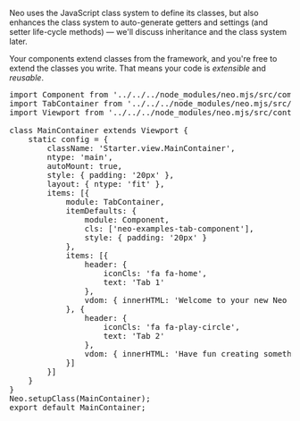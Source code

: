 Neo uses the JavaScript class system to define its classes, but also enhances
the class system to auto-generate getters and settings (and setter life-cycle
methods) &mdash; we'll discuss inheritance and the class system later.

Your components extend classes from the framework, 
and you're free to extend the classes you write. That means your code is 
_extensible_ and _reusable_.

<pre class="runnable text readonly">
import Component from '../../../node_modules/neo.mjs/src/component/Base.mjs';
import TabContainer from '../../../node_modules/neo.mjs/src/tab/Container.mjs';
import Viewport from '../../../node_modules/neo.mjs/src/container/Viewport.mjs';

class MainContainer extends Viewport {
    static config = {
        className: 'Starter.view.MainContainer',
        ntype: 'main',
        autoMount: true,
        style: { padding: '20px' },
        layout: { ntype: 'fit' },
        items: [{
            module: TabContainer,
            itemDefaults: {
                module: Component,
                cls: ['neo-examples-tab-component'],
                style: { padding: '20px' }
            },
            items: [{
                header: {
                    iconCls: 'fa fa-home',
                    text: 'Tab 1'
                },
                vdom: { innerHTML: 'Welcome to your new Neo App.' }
            }, {
                header: {
                    iconCls: 'fa fa-play-circle',
                    text: 'Tab 2'
                },
                vdom: { innerHTML: 'Have fun creating something awesome!' }
            }]
        }]
    }
}
Neo.setupClass(MainContainer);
export default MainContainer;
</pre>
